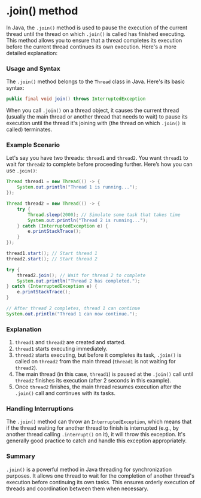 # .join() method

In Java, the `.join()` method is used to pause the execution of the current thread until the thread on which `.join()` is called has finished executing. This method allows you to ensure that a thread completes its execution before the current thread continues its own execution. Here's a more detailed explanation:

### Usage and Syntax

The `.join()` method belongs to the `Thread` class in Java. Here's its basic syntax:

```java
public final void join() throws InterruptedException
```

When you call `.join()` on a thread object, it causes the current thread (usually the main thread or another thread that needs to wait) to pause its execution until the thread it's joining with (the thread on which `.join()` is called) terminates.

### Example Scenario

Let's say you have two threads: `thread1` and `thread2`. You want `thread1` to wait for `thread2` to complete before proceeding further. Here’s how you can use `.join()`:

```java
Thread thread1 = new Thread(() -> {
    System.out.println("Thread 1 is running...");
});

Thread thread2 = new Thread(() -> {
    try {
        Thread.sleep(2000); // Simulate some task that takes time
        System.out.println("Thread 2 is running...");
    } catch (InterruptedException e) {
        e.printStackTrace();
    }
});

thread1.start(); // Start thread 1
thread2.start(); // Start thread 2

try {
    thread2.join(); // Wait for thread 2 to complete
    System.out.println("Thread 2 has completed.");
} catch (InterruptedException e) {
    e.printStackTrace();
}

// After thread 2 completes, thread 1 can continue
System.out.println("Thread 1 can now continue.");
```

### Explanation

1. `thread1` and `thread2` are created and started.
2. `thread1` starts executing immediately.
3. `thread2` starts executing, but before it completes its task, `.join()` is called on `thread2` from the main thread (`thread1` is not waiting for `thread2`).
4. The main thread (in this case, `thread1`) is paused at the `.join()` call until `thread2` finishes its execution (after 2 seconds in this example).
5. Once `thread2` finishes, the main thread resumes execution after the `.join()` call and continues with its tasks.

### Handling Interruptions

The `.join()` method can throw an `InterruptedException`, which means that if the thread waiting for another thread to finish is interrupted (e.g., by another thread calling `.interrupt()` on it), it will throw this exception. It's generally good practice to catch and handle this exception appropriately.

### Summary

`.join()` is a powerful method in Java threading for synchronization purposes. It allows one thread to wait for the completion of another thread's execution before continuing its own tasks. This ensures orderly execution of threads and coordination between them when necessary.